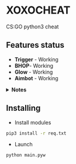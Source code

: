 # XOXOCHEAT
CS:GO python3 cheat

## Features status
* **Trigger** - Working
* **BHOP**- Working
* **Glow** - Working
* **Aimbot** - Working

<details>
	<summary><b>Notes</b></summary>
<hr>

* **Triggerbot:**
	* **Keybinding** - __SHIFT__
	* **WARNING** - 0ms shot delay, don't try to legit

<hr>
</details>

## Installing

* Install modules
```bash
pip3 install -r req.txt
```

* Launch
```bash
python main.pyw
```
